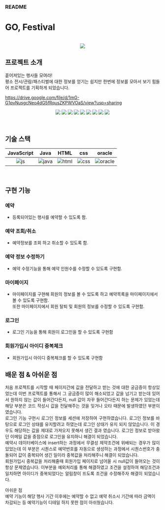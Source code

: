 ### README
# GO, Festival

<p align="center">
  <br>
  <img src="./readme-static/img/img/main.png">

  <br>
</p>



## 프로젝트 소개

<p align="justify">
흩어져있는 행사들 모여라! <br>평소 전시/관람/패스티벌에 대한 정보를 얻기는 쉽지만 한번에 정보를 모아서 보기 힘들어 프로젝트를 기획하게 되었습니다.
</p>

<a href="https://drive.google.com/file/d/1mG-G1pvNusgcNeo4dG5fRqusZKPWVOaS/view?usp=sharing">https://drive.google.com/file/d/1mG-G1pvNusgcNeo4dG5fRqusZKPWVOaS/view?usp=sharing<a>

<p align="center">
   <img src="./readme-static/img/img/축제 (14).png">
   <img src="./readme-static/img/img/예약변경.png">
   <img src="./readme-static/img/img/예약조회1.png">
   <img src="./readme-static/img/img/예약조회2.png">
   <img src="./readme-static/img/img/예약취소.png">
   <img src="./readme-static/img/img/마이페이지.png">
   <img src="./readme-static/img/img/내정보 수정.png">
   <img src="./readme-static/img/img/회원탈퇴.png">
   <img src="./readme-static/img/img/사용가능이메일.png">
</p>

<br>

## 기술 스택

| JavaScript |    Java    |   HTML     |     css    |    oracle  | 
| :--------: | :--------: | :--------: | :--------: | :--------: |
|   ![js]    |  ![java]   |  ![html]   |  ![css]    |  ![oracle] |

<br>

## 구현 기능

### 예약
- 등록되어있는 행사를 예약할 수 있도록 함.
### 예약 조회/취소
- 예약정보를 조회 하고 취소할 수 있도록 함.
### 예약 정보 수정하기
- 예약 수정기능을 통해 예약 인원수를 수정할 수 있도록 구현함.
### 마이페이지
- 마이페이지를 구현해 회원의 정보를 볼 수 있도록 하고 예약목록을 마이페이지에서 볼 수 있도록 구현함.<br>
또한 마이페이지에서 회원 탈퇴 및 회원의 정보를 수정할 수 있도록 구현함.
### 로그인
- 로그인 기능을 통해 회원이 로그인을 할 수 있도록 구현함
### 회원가입시 아이디 중복체크
- 회원가입시 아이디 중복체크를 할 수 있도록 구현함

## 배운 점 & 아쉬운 점

<p align="justify">
처음 프로젝트를 시작할 때 페이지간에 값을 전달하고 받는 것에 대한 궁금증이 항상있었는데 이번 프로젝트를 통해서 그 궁금증이 많이 해소되었고 값을 넘기고 받는데 있어서 원하지 않는 값이 들어간다든지, null 값이 자꾸 들어간다든지 하는 문제가 있었는데 해당 부분은 코드 작성시 값을 전달해주는 것을 잊거나 오타 때문에 발생하였던 부분이였습니다. <br />
로그인 기능 구현시 로그인 정보를 세션에 저장하여 구현하였습니다. 로그인 정보를 바탕으로 로그인 상태를 유지할려고 하였는데 로그인 상태가 유지 되지 않았습니다. 이 경우도 해당하는 값을 제대로 가져오지 못해서 생긴 결과 였습니다. 로그인 정보로 받아왔던 이메일 값을 중점으로 로그인을 유지하니 해결이 되었습니다. <br>
예약시 데이터베이스에 insert하는 과정에서 무결성 제약조건에 위배되는 경우가 많이 있었는데 이 부분은 시퀀스로 예약번호를 자동으로 생성하는 과정에서 시퀀스번호가 충돌되어 값이 중복되어 생긴 일이라 중복값을 처리해주니 해결이 되었습니다.<br>
회원가입시 중복값을 처리해줄때 회원가입 페이지로 넘어올 시 null값이 들어오는 것이 항상 문제였습니다. 이부분을 예외처리를 통해 해결하였고 조건을 설정하여 해당조건과 일치하면 아이디가 중복되었다는 알림창이 뜨도록 조건을 수정해주자 해결이 되었습니다.
</p>

아쉬운 점 
<br>
예약 기능이 해당 행사 기간 이후에는 예약할 수 없고 예약 취소시 기간에 따라 금액이 차감되는 등 예약기능이 디테일 하지 못한 점이 아쉬웠습니다.
<br>


<!-- Stack Icon Refernces -->

[js]: ./readme-static/img/javascript.svg
[java]: ./readme-static/img/java.svg
[html]: ./readme-static/img/html.png
[css]: ./readme-static/img/css.png
[oracle]: ./readme-static/img/oracle.png
